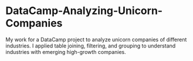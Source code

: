 # DataCamp-Analyzing-Unicorn-Companies
My work for a DataCamp project to analyze unicorn companies of different industries. I applied table joining, filtering, and grouping to understand industries with emerging high-growth companies.
